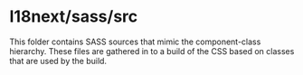 # I18next/sass/src

This folder contains SASS sources that mimic the component-class hierarchy. These files
are gathered in to a build of the CSS based on classes that are used by the build.
